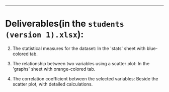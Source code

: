 ***
# Deliverables(in the `students (version 1).xlsx`):
2. The statistical measures for the dataset:
	In the 'stats' sheet with blue-colored tab.


3. The relationship between two variables using a scatter plot:
	In the 'graphs' sheet with orange-colored tab.
4. The correlation coefficient between the selected variables:
	Beside the scatter plot, with detailed calculations.
